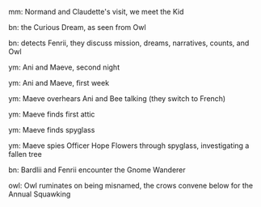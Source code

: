 mm: Normand and Claudette's visit, we meet the Kid

bn: the Curious Dream, as seen from Owl

bn: detects Fenrii, they discuss mission, dreams, narratives, counts, and Owl

ym: Ani and Maeve, second night

ym: Ani and Maeve, first week

ym: Maeve overhears Ani and Bee talking (they switch to French) 

ym: Maeve finds first attic

ym: Maeve finds spyglass

ym: Maeve spies Officer Hope Flowers through spyglass, investigating a fallen tree

bn: Bardlii and Fenrii encounter the Gnome Wanderer

owl: Owl ruminates on being misnamed, the crows convene below for the Annual Squawking
